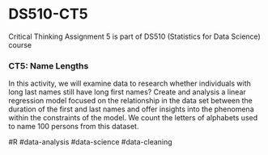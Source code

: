 # DS510-CT5
Critical Thinking Assignment 5 is part of DS510 (Statistics for Data Science) course

### CT5: Name Lengths

In this activity, we will examine data to research whether individuals with long last names still have long first names? Create and analysis a linear regression model focused on the relationship in the data set between the duration of the first and last names and offer insights into the phenomena within the constraints of the model. We count the letters of alphabets used to name 100 persons from this dataset.

#R #data-analysis #data-science #data-cleaning
